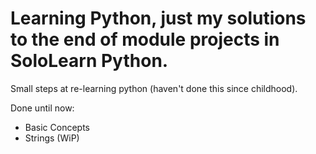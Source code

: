 # Learning Python, just my solutions to the end of module projects in SoloLearn Python.

Small steps at re-learning python (haven't done this since childhood).

Done until now:
- Basic Concepts
- Strings (WiP)
